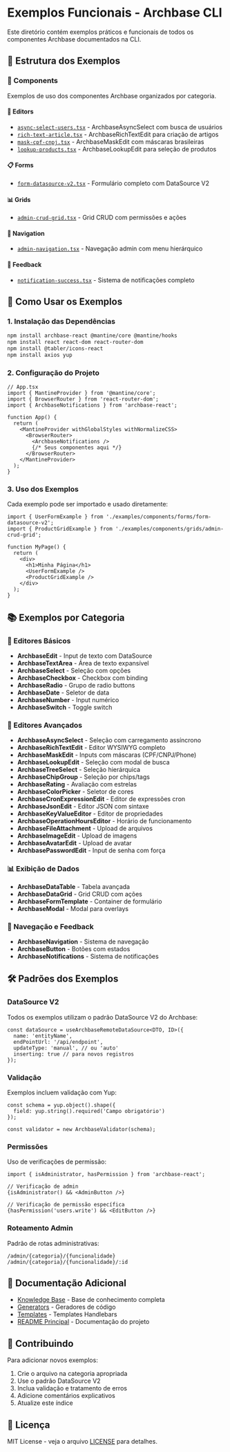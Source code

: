 # Exemplos Funcionais - Archbase CLI

Este diretório contém exemplos práticos e funcionais de todos os componentes Archbase documentados na CLI.

## 📁 Estrutura dos Exemplos

### 🎨 Components
Exemplos de uso dos componentes Archbase organizados por categoria.

#### 📝 Editors
- [`async-select-users.tsx`](./components/editors/async-select-users.tsx) - ArchbaseAsyncSelect com busca de usuários
- [`rich-text-article.tsx`](./components/editors/rich-text-article.tsx) - ArchbaseRichTextEdit para criação de artigos
- [`mask-cpf-cnpj.tsx`](./components/editors/mask-cpf-cnpj.tsx) - ArchbaseMaskEdit com máscaras brasileiras
- [`lookup-products.tsx`](./components/editors/lookup-products.tsx) - ArchbaseLookupEdit para seleção de produtos

#### 📋 Forms
- [`form-datasource-v2.tsx`](./components/forms/form-datasource-v2.tsx) - Formulário completo com DataSource V2

#### 📊 Grids
- [`admin-crud-grid.tsx`](./components/grids/admin-crud-grid.tsx) - Grid CRUD com permissões e ações

#### 🧭 Navigation
- [`admin-navigation.tsx`](./components/navigation/admin-navigation.tsx) - Navegação admin com menu hierárquico

#### 💬 Feedback
- [`notification-success.tsx`](./components/feedback/notification-success.tsx) - Sistema de notificações completo

## 🎯 Como Usar os Exemplos

### 1. Instalação das Dependências
```bash
npm install archbase-react @mantine/core @mantine/hooks
npm install react react-dom react-router-dom
npm install @tabler/icons-react
npm install axios yup
```

### 2. Configuração do Projeto
```tsx
// App.tsx
import { MantineProvider } from '@mantine/core';
import { BrowserRouter } from 'react-router-dom';
import { ArchbaseNotifications } from 'archbase-react';

function App() {
  return (
    <MantineProvider withGlobalStyles withNormalizeCSS>
      <BrowserRouter>
        <ArchbaseNotifications />
        {/* Seus componentes aqui */}
      </BrowserRouter>
    </MantineProvider>
  );
}
```

### 3. Uso dos Exemplos
Cada exemplo pode ser importado e usado diretamente:

```tsx
import { UserFormExample } from './examples/components/forms/form-datasource-v2';
import { ProductGridExample } from './examples/components/grids/admin-crud-grid';

function MyPage() {
  return (
    <div>
      <h1>Minha Página</h1>
      <UserFormExample />
      <ProductGridExample />
    </div>
  );
}
```

## 📚 Exemplos por Categoria

### 📝 Editores Básicos
- **ArchbaseEdit** - Input de texto com DataSource
- **ArchbaseTextArea** - Área de texto expansível
- **ArchbaseSelect** - Seleção com opções
- **ArchbaseCheckbox** - Checkbox com binding
- **ArchbaseRadio** - Grupo de radio buttons
- **ArchbaseDate** - Seletor de data
- **ArchbaseNumber** - Input numérico
- **ArchbaseSwitch** - Toggle switch

### 🔧 Editores Avançados
- **ArchbaseAsyncSelect** - Seleção com carregamento assíncrono
- **ArchbaseRichTextEdit** - Editor WYSIWYG completo
- **ArchbaseMaskEdit** - Inputs com máscaras (CPF/CNPJ/Phone)
- **ArchbaseLookupEdit** - Seleção com modal de busca
- **ArchbaseTreeSelect** - Seleção hierárquica
- **ArchbaseChipGroup** - Seleção por chips/tags
- **ArchbaseRating** - Avaliação com estrelas
- **ArchbaseColorPicker** - Seletor de cores
- **ArchbaseCronExpressionEdit** - Editor de expressões cron
- **ArchbaseJsonEdit** - Editor JSON com sintaxe
- **ArchbaseKeyValueEditor** - Editor de propriedades
- **ArchbaseOperationHoursEditor** - Horário de funcionamento
- **ArchbaseFileAttachment** - Upload de arquivos
- **ArchbaseImageEdit** - Upload de imagens
- **ArchbaseAvatarEdit** - Upload de avatar
- **ArchbasePasswordEdit** - Input de senha com força

### 📊 Exibição de Dados
- **ArchbaseDataTable** - Tabela avançada
- **ArchbaseDataGrid** - Grid CRUD com ações
- **ArchbaseFormTemplate** - Container de formulário
- **ArchbaseModal** - Modal para overlays

### 🧭 Navegação e Feedback
- **ArchbaseNavigation** - Sistema de navegação
- **ArchbaseButton** - Botões com estados
- **ArchbaseNotifications** - Sistema de notificações

## 🛠️ Padrões dos Exemplos

### DataSource V2
Todos os exemplos utilizam o padrão DataSource V2 do Archbase:

```tsx
const dataSource = useArchbaseRemoteDataSource<DTO, ID>({
  name: 'entityName',
  endPointUrl: '/api/endpoint',
  updateType: 'manual', // ou 'auto'
  inserting: true // para novos registros
});
```

### Validação
Exemplos incluem validação com Yup:

```tsx
const schema = yup.object().shape({
  field: yup.string().required('Campo obrigatório')
});

const validator = new ArchbaseValidator(schema);
```

### Permissões
Uso de verificações de permissão:

```tsx
import { isAdministrator, hasPermission } from 'archbase-react';

// Verificação de admin
{isAdministrator() && <AdminButton />}

// Verificação de permissão específica
{hasPermission('users.write') && <EditButton />}
```

### Roteamento Admin
Padrão de rotas administrativas:

```
/admin/{categoria}/{funcionalidade}
/admin/{categoria}/{funcionalidade}/:id
```

## 📖 Documentação Adicional

- [Knowledge Base](../src/knowledge/KnowledgeBase.ts) - Base de conhecimento completa
- [Generators](../src/generators/) - Geradores de código
- [Templates](../src/templates/) - Templates Handlebars
- [README Principal](../README.md) - Documentação do projeto

## 🤝 Contribuindo

Para adicionar novos exemplos:

1. Crie o arquivo na categoria apropriada
2. Use o padrão DataSource V2
3. Inclua validação e tratamento de erros
4. Adicione comentários explicativos
5. Atualize este índice

## 📝 Licença

MIT License - veja o arquivo [LICENSE](../LICENSE) para detalhes.